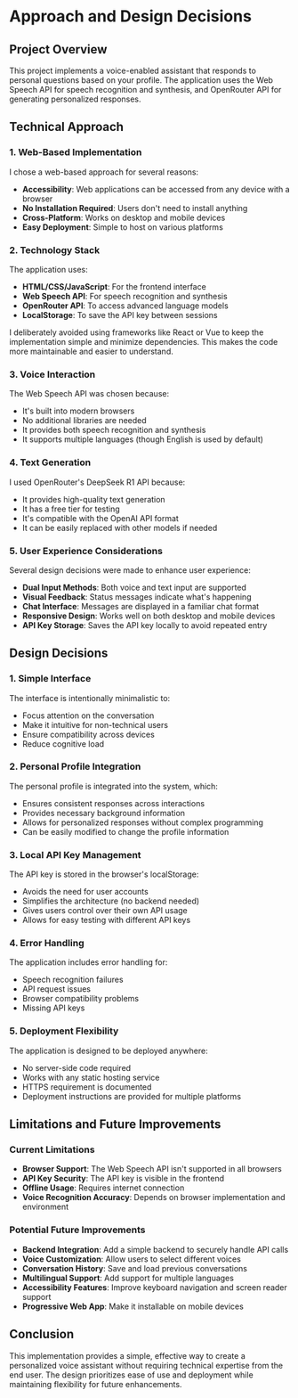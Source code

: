 # Approach and Design Decisions

## Project Overview

This project implements a voice-enabled assistant that responds to personal questions based on your profile. The application uses the Web Speech API for speech recognition and synthesis, and OpenRouter API for generating personalized responses.

## Technical Approach

### 1. Web-Based Implementation

I chose a web-based approach for several reasons:
- **Accessibility**: Web applications can be accessed from any device with a browser
- **No Installation Required**: Users don't need to install anything
- **Cross-Platform**: Works on desktop and mobile devices
- **Easy Deployment**: Simple to host on various platforms

### 2. Technology Stack

The application uses:
- **HTML/CSS/JavaScript**: For the frontend interface
- **Web Speech API**: For speech recognition and synthesis
- **OpenRouter API**: To access advanced language models
- **LocalStorage**: To save the API key between sessions

I deliberately avoided using frameworks like React or Vue to keep the implementation simple and minimize dependencies. This makes the code more maintainable and easier to understand.

### 3. Voice Interaction

The Web Speech API was chosen because:
- It's built into modern browsers
- No additional libraries are needed
- It provides both speech recognition and synthesis
- It supports multiple languages (though English is used by default)

### 4. Text Generation

I used OpenRouter's DeepSeek R1 API because:
- It provides high-quality text generation
- It has a free tier for testing
- It's compatible with the OpenAI API format
- It can be easily replaced with other models if needed

### 5. User Experience Considerations

Several design decisions were made to enhance user experience:
- **Dual Input Methods**: Both voice and text input are supported
- **Visual Feedback**: Status messages indicate what's happening
- **Chat Interface**: Messages are displayed in a familiar chat format
- **Responsive Design**: Works well on both desktop and mobile devices
- **API Key Storage**: Saves the API key locally to avoid repeated entry

## Design Decisions

### 1. Simple Interface

The interface is intentionally minimalistic to:
- Focus attention on the conversation
- Make it intuitive for non-technical users
- Ensure compatibility across devices
- Reduce cognitive load

### 2. Personal Profile Integration

The personal profile is integrated into the system, which:
- Ensures consistent responses across interactions
- Provides necessary background information
- Allows for personalized responses without complex programming
- Can be easily modified to change the profile information

### 3. Local API Key Management

The API key is stored in the browser's localStorage:
- Avoids the need for user accounts
- Simplifies the architecture (no backend needed)
- Gives users control over their own API usage
- Allows for easy testing with different API keys

### 4. Error Handling

The application includes error handling for:
- Speech recognition failures
- API request issues
- Browser compatibility problems
- Missing API keys

### 5. Deployment Flexibility

The application is designed to be deployed anywhere:
- No server-side code required
- Works with any static hosting service
- HTTPS requirement is documented
- Deployment instructions are provided for multiple platforms

## Limitations and Future Improvements

### Current Limitations

- **Browser Support**: The Web Speech API isn't supported in all browsers
- **API Key Security**: The API key is visible in the frontend
- **Offline Usage**: Requires internet connection
- **Voice Recognition Accuracy**: Depends on browser implementation and environment

### Potential Future Improvements

- **Backend Integration**: Add a simple backend to securely handle API calls
- **Voice Customization**: Allow users to select different voices
- **Conversation History**: Save and load previous conversations
- **Multilingual Support**: Add support for multiple languages
- **Accessibility Features**: Improve keyboard navigation and screen reader support
- **Progressive Web App**: Make it installable on mobile devices

## Conclusion

This implementation provides a simple, effective way to create a personalized voice assistant without requiring technical expertise from the end user. The design prioritizes ease of use and deployment while maintaining flexibility for future enhancements.